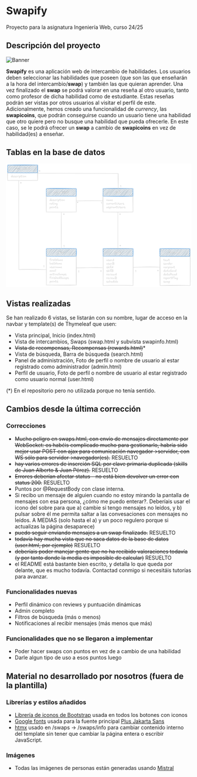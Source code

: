 # Swapify
Proyecto para la asignatura Ingeniería Web, curso 24/25

## Descripción del proyecto
![Banner](/src/main/resources/static/img/github/banner.png)

**Swapify** es una aplicación web de intercambio de habilidades. Los usuarios deben seleccionar las habilidades que poseen (que son las que enseñarán a la hora del intercambio/**swap**) y también las que quieran aprender. Una vez finalizado el **swap** se podrá valorar en una reseña al otro usuario, tanto como profesor de dicha habilidad como de estudiante. Estas reseñas podrán ser vistas por otros usuarios al visitar el perfil de este. Adicionalmente, hemos creado una funcionalidad de _currency_, las **swapicoins**, que podrán conseguirse cuando un usuario tiene una habilidad que otro quiere pero no busque una habilidad que pueda ofrecerle. En este caso, se le podrá ofrecer un **swap** a cambio de **swapicoins** en vez de habilidad(es) a enseñar.

## Tablas en la base de datos

![Diagrama de la base de datos](/src/main/resources/static/img/github/bd.png)

## Vistas realizadas
Se han realizado 6 vistas, se listarán con su nombre, lugar de acceso en la navbar y template(s) de Thymeleaf que usen:
- Vista principal, Inicio (index.html)
- Vista de intercambios, Swaps (swap.html y subvista swapinfo.html)
- ~~Vista de recompensas, Recompensas (rewards.html)~~*
- Vista de búsqueda, Barra de búsqueda (search.html)
- Panel de administración, Foto de perfil o nombre de usuario al estar registrado como administrador (admin.html)
- Perfil de usuario, Foto de perfil o nombre de usuario al estar registrado como usuario normal (user.html)

(*) En el repositorio pero no utilizada porque no tenía sentido.

## Cambios desde la última corrección
### Correcciones
- ~~Mucho peligro en swaps.html, con envío de mensajes directamente por WebSocket: os habéis complicado mucho para gestionarlo, habría sido mejor usar POST con ajax para comunicación  navegador->servidor, con WS sólo para servidor->navegador(es).~~ RESUELTO
- ~~hay varios errores de inserción SQL por clave primaria duplicada (skills de Juan Alberto & Juan Pérez).~~ RESUELTO
- ~~Errores deberían afectar status - no está bien devolver un error con status 200.~~ RESUELTO
- Puntos por @RequestBody con clase interna.
- Si recibo un mensaje de alguien cuando no estoy mirando la pantalla de mensajes con esa persona, ¿cómo me puedo enterar?. Deberíais usar el icono del sobre para que a) cambie si tengo mensajes no leídos, y b) pulsar sobre él me permita saltar a las convesaciones con mensajes no leídos. A MEDIAS (solo hasta el a) y un poco regulero porque si actualizas la página desaparece)
- ~~puedo seguir enviando mensajes a un swap finalizado.~~ RESUELTO
- ~~todavía hay mucha vista que no saca datos de la base de datos (user.html, por ejemplo)~~ RESUELTO
- ~~deberíais poder manejar gente que no ha recibido valoraciones todavía (y por tanto donde la media es imposible de calcular)~~ RESUELTO
- el README está bastante bien escrito, y detalla lo que queda por delante, que es mucho todavía. Contactad conmigo si necesitáis tutorías para avanzar.

### Funcionalidades nuevas
- Perfil dinámico con reviews y puntuación dinámicas
- Admin completo
- Filtros de búsqueda (más o menos)
- Notificaciones al recibir mensajes (más menos que más)

### Funcionalidades que no se llegaron a implementar
- Poder hacer swaps con puntos en vez de a cambio de una habilidad
- Darle algun tipo de uso a esos puntos luego

## Material no desarrollado por nosotros (fuera de la plantilla)
### Librerías y estilos añadidos
  - [Librería de iconos de Bootstrap](https://icons.getbootstrap.com/) usada en todos los botones con iconos
  - [Google fonts](https://fonts.google.com/) usada para la fuente principal [Plus Jakarta Sans](https://fonts.google.com/specimen/Plus+Jakarta+Sans/license)
  - [htmx](https://htmx.org/)  usado en /swaps -> /swaps/info para cambiar contenido interno del template sin tener que cambiar la página entera o escribir JavaScript.

### Imágenes
  - Todas las imágenes de personas están generadas usando [Mistral](https://mistral.ai)

